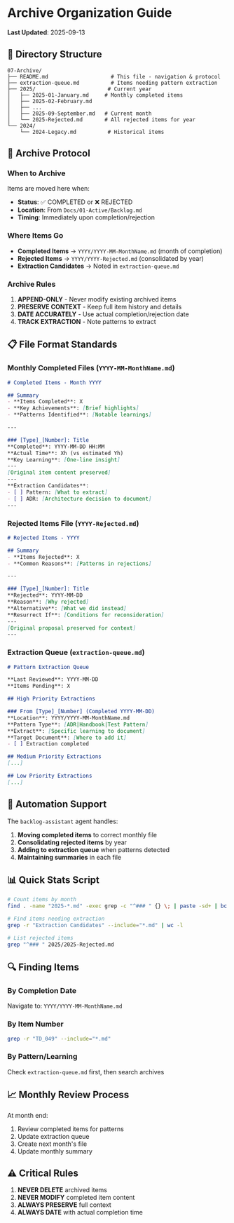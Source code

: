 # Archive Organization Guide

**Last Updated**: 2025-09-13

## 📂 Directory Structure

```
07-Archive/
├── README.md                    # This file - navigation & protocol
├── extraction-queue.md          # Items needing pattern extraction  
├── 2025/                       # Current year
│   ├── 2025-01-January.md     # Monthly completed items
│   ├── 2025-02-February.md
│   ├── ...
│   ├── 2025-09-September.md   # Current month
│   └── 2025-Rejected.md       # All rejected items for year
└── 2024/
    └── 2024-Legacy.md          # Historical items
```

## 🔄 Archive Protocol

### When to Archive
Items are moved here when:
- **Status**: ✅ COMPLETED or ❌ REJECTED
- **Location**: From `Docs/01-Active/Backlog.md`
- **Timing**: Immediately upon completion/rejection

### Where Items Go
- **Completed Items** → `YYYY/YYYY-MM-MonthName.md` (month of completion)
- **Rejected Items** → `YYYY/YYYY-Rejected.md` (consolidated by year)
- **Extraction Candidates** → Noted in `extraction-queue.md`

### Archive Rules
1. **APPEND-ONLY** - Never modify existing archived items
2. **PRESERVE CONTEXT** - Keep full item history and details
3. **DATE ACCURATELY** - Use actual completion/rejection date
4. **TRACK EXTRACTION** - Note patterns to extract

## 📋 File Format Standards

### Monthly Completed Files (`YYYY-MM-MonthName.md`)
```markdown
# Completed Items - Month YYYY

## Summary
- **Items Completed**: X
- **Key Achievements**: [Brief highlights]
- **Patterns Identified**: [Notable learnings]

---

### [Type]_[Number]: Title
**Completed**: YYYY-MM-DD HH:MM
**Actual Time**: Xh (vs estimated Yh)
**Key Learning**: [One-line insight]
---
[Original item content preserved]
---
**Extraction Candidates**:
- [ ] Pattern: [What to extract]
- [ ] ADR: [Architecture decision to document]
---
```

### Rejected Items File (`YYYY-Rejected.md`)
```markdown
# Rejected Items - YYYY

## Summary
- **Items Rejected**: X
- **Common Reasons**: [Patterns in rejections]

---

### [Type]_[Number]: Title
**Rejected**: YYYY-MM-DD
**Reason**: [Why rejected]
**Alternative**: [What we did instead]
**Resurrect If**: [Conditions for reconsideration]
---
[Original proposal preserved for context]
---
```

### Extraction Queue (`extraction-queue.md`)
```markdown
# Pattern Extraction Queue

**Last Reviewed**: YYYY-MM-DD
**Items Pending**: X

## High Priority Extractions

### From [Type]_[Number] (Completed YYYY-MM-DD)
**Location**: YYYY/YYYY-MM-MonthName.md
**Pattern Type**: [ADR|Handbook|Test Pattern]
**Extract**: [Specific learning to document]
**Target Document**: [Where to add it]
- [ ] Extraction completed

## Medium Priority Extractions
[...]

## Low Priority Extractions
[...]
```

## 🤖 Automation Support

The `backlog-assistant` agent handles:
1. **Moving completed items** to correct monthly file
2. **Consolidating rejected items** by year
3. **Adding to extraction queue** when patterns detected
4. **Maintaining summaries** in each file

## 📊 Quick Stats Script

```bash
# Count items by month
find . -name "2025-*.md" -exec grep -c "^### " {} \; | paste -sd+ | bc

# Find items needing extraction
grep -r "Extraction Candidates" --include="*.md" | wc -l

# List rejected items
grep "^### " 2025/2025-Rejected.md
```

## 🔍 Finding Items

### By Completion Date
Navigate to: `YYYY/YYYY-MM-MonthName.md`

### By Item Number
```bash
grep -r "TD_049" --include="*.md"
```

### By Pattern/Learning
Check `extraction-queue.md` first, then search archives

## 📈 Monthly Review Process

At month end:
1. Review completed items for patterns
2. Update extraction queue
3. Create next month's file
4. Update monthly summary

## ⚠️ Critical Rules

1. **NEVER DELETE** archived items
2. **NEVER MODIFY** completed item content
3. **ALWAYS PRESERVE** full context
4. **ALWAYS DATE** with actual completion time